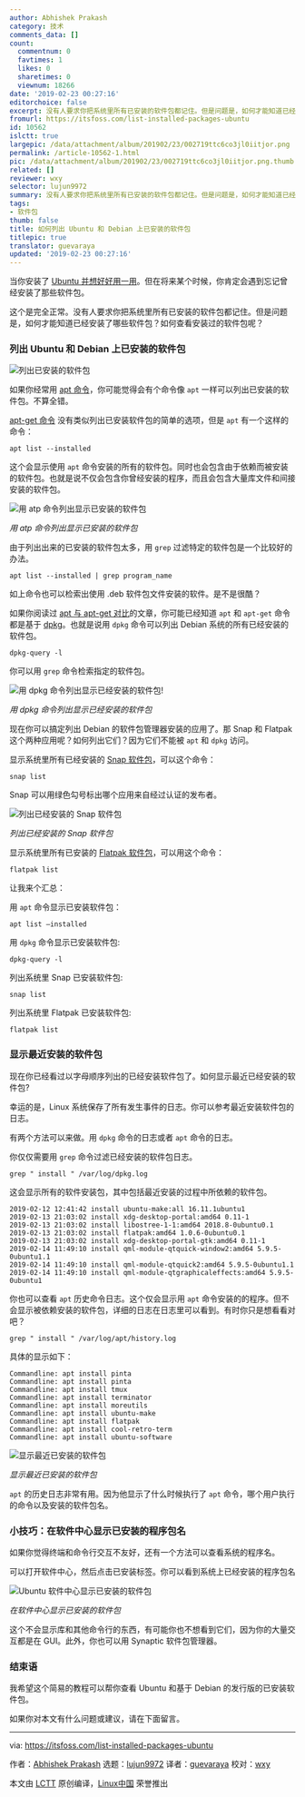 ```yaml
---
author: Abhishek Prakash
category: 技术
comments_data: []
count:
  commentnum: 0
  favtimes: 1
  likes: 0
  sharetimes: 0
  viewnum: 18266
date: '2019-02-23 00:27:16'
editorchoice: false
excerpt: 没有人要求你把系统里所有已安装的软件包都记住。但是问题是，如何才能知道已经安装了哪些软件包？如何查看安装过的软件包呢？
fromurl: https://itsfoss.com/list-installed-packages-ubuntu
id: 10562
islctt: true
largepic: /data/attachment/album/201902/23/002719ttc6co3jl0iitjor.png
permalink: /article-10562-1.html
pic: /data/attachment/album/201902/23/002719ttc6co3jl0iitjor.png.thumb.jpg
related: []
reviewer: wxy
selector: lujun9972
summary: 没有人要求你把系统里所有已安装的软件包都记住。但是问题是，如何才能知道已经安装了哪些软件包？如何查看安装过的软件包呢？
tags:
- 软件包
thumb: false
title: 如何列出 Ubuntu 和 Debian 上已安装的软件包
titlepic: true
translator: guevaraya
updated: '2019-02-23 00:27:16'
---
```


当你安装了 [Ubuntu 并想好好用一用](https://itsfoss.com/getting-started-with-ubuntu/)。但在将来某个时候，你肯定会遇到忘记曾经安装了那些软件包。


这个是完全正常。没有人要求你把系统里所有已安装的软件包都记住。但是问题是，如何才能知道已经安装了哪些软件包？如何查看安装过的软件包呢？


### 列出 Ubuntu 和 Debian 上已安装的软件包


![列出已安装的软件包](/data/attachment/album/201902/23/002719ttc6co3jl0iitjor.png)


如果你经常用 [apt 命令](https://itsfoss.com/apt-command-guide/)，你可能觉得会有个命令像 `apt` 一样可以列出已安装的软件包。不算全错。


[apt-get 命令](https://itsfoss.com/apt-get-linux-guide/) 没有类似列出已安装软件包的简单的选项，但是 `apt` 有一个这样的命令：



```
apt list --installed
```

这个会显示使用 `apt` 命令安装的所有的软件包。同时也会包含由于依赖而被安装的软件包。也就是说不仅会包含你曾经安装的程序，而且会包含大量库文件和间接安装的软件包。


![用 atp 命令列出显示已安装的软件包](/data/attachment/album/201902/23/002724dct7sn5wtttgkc35.png)


*用 atp 命令列出显示已安装的软件包*


由于列出出来的已安装的软件包太多，用 `grep` 过滤特定的软件包是一个比较好的办法。



```
apt list --installed | grep program_name
```

如上命令也可以检索出使用 .deb 软件包文件安装的软件。是不是很酷？


如果你阅读过 [apt 与 apt-get 对比](https://itsfoss.com/apt-vs-apt-get-difference/)的文章，你可能已经知道 `apt` 和 `apt-get` 命令都是基于 [dpkg](https://wiki.debian.org/dpkg)。也就是说用 `dpkg` 命令可以列出 Debian 系统的所有已经安装的软件包。



```
dpkg-query -l
```

你可以用 `grep` 命令检索指定的软件包。


![用 dpkg 命令列出显示已经安装的软件包](/data/attachment/album/201902/23/002725iiapkipkki3uzmip.png)!


*用 dpkg 命令列出显示已经安装的软件包*


现在你可以搞定列出 Debian 的软件包管理器安装的应用了。那 Snap 和 Flatpak 这个两种应用呢？如何列出它们？因为它们不能被 `apt` 和 `dpkg` 访问。


显示系统里所有已经安装的 [Snap 软件包](https://itsfoss.com/use-snap-packages-ubuntu-16-04/)，可以这个命令：



```
snap list
```

Snap 可以用绿色勾号标出哪个应用来自经过认证的发布者。


![列出已经安装的 Snap 软件包](/data/attachment/album/201902/23/002725dncxucx4juejjzic.png)


*列出已经安装的 Snap 软件包*


显示系统里所有已安装的 [Flatpak 软件包](https://itsfoss.com/flatpak-guide/)，可以用这个命令：



```
flatpak list
```

让我来个汇总：


用 `apt` 命令显示已安装软件包：



```
apt list –installed
```

用 `dpkg` 命令显示已安装软件包:



```
dpkg-query -l
```

列出系统里 Snap 已安装软件包:



```
snap list
```

列出系统里 Flatpak 已安装软件包:



```
flatpak list
```

### 显示最近安装的软件包


现在你已经看过以字母顺序列出的已经安装软件包了。如何显示最近已经安装的软件包?


幸运的是，Linux 系统保存了所有发生事件的日志。你可以参考最近安装软件包的日志。


有两个方法可以来做。用 `dpkg` 命令的日志或者 `apt` 命令的日志。


你仅仅需要用 `grep` 命令过滤已经安装的软件包日志。



```
grep " install " /var/log/dpkg.log
```

这会显示所有的软件安装包，其中包括最近安装的过程中所依赖的软件包。



```
2019-02-12 12:41:42 install ubuntu-make:all 16.11.1ubuntu1
2019-02-13 21:03:02 install xdg-desktop-portal:amd64 0.11-1
2019-02-13 21:03:02 install libostree-1-1:amd64 2018.8-0ubuntu0.1
2019-02-13 21:03:02 install flatpak:amd64 1.0.6-0ubuntu0.1
2019-02-13 21:03:02 install xdg-desktop-portal-gtk:amd64 0.11-1
2019-02-14 11:49:10 install qml-module-qtquick-window2:amd64 5.9.5-0ubuntu1.1
2019-02-14 11:49:10 install qml-module-qtquick2:amd64 5.9.5-0ubuntu1.1
2019-02-14 11:49:10 install qml-module-qtgraphicaleffects:amd64 5.9.5-0ubuntu1
```

你也可以查看 `apt` 历史命令日志。这个仅会显示用 `apt` 命令安装的的程序。但不会显示被依赖安装的软件包，详细的日志在日志里可以看到。有时你只是想看看对吧？



```
grep " install " /var/log/apt/history.log
```

具体的显示如下：



```
Commandline: apt install pinta
Commandline: apt install pinta
Commandline: apt install tmux
Commandline: apt install terminator
Commandline: apt install moreutils
Commandline: apt install ubuntu-make
Commandline: apt install flatpak
Commandline: apt install cool-retro-term
Commandline: apt install ubuntu-software
```

![显示最近已安装的软件包](/data/attachment/album/201902/23/002730nzduq4gzgjpwwwwu.png)


*显示最近已安装的软件包*


`apt` 的历史日志非常有用。因为他显示了什么时候执行了 `apt` 命令，哪个用户执行的命令以及安装的软件包名。


### 小技巧：在软件中心显示已安装的程序包名


如果你觉得终端和命令行交互不友好，还有一个方法可以查看系统的程序名。


可以打开软件中心，然后点击已安装标签。你可以看到系统上已经安装的程序包名


![Ubuntu 软件中心显示已安装的软件包](/data/attachment/album/201902/23/002730fjz656pwe1kzlljw.png)


*在软件中心显示已安装的软件包*


这个不会显示库和其他命令行的东西，有可能你也不想看到它们，因为你的大量交互都是在 GUI。此外，你也可以用 Synaptic 软件包管理器。


### 结束语


我希望这个简易的教程可以帮你查看 Ubuntu 和基于 Debian 的发行版的已安装软件包。


如果你对本文有什么问题或建议，请在下面留言。




---


via: <https://itsfoss.com/list-installed-packages-ubuntu>


作者：[Abhishek Prakash](https://itsfoss.com/author/abhishek/) 选题：[lujun9972](https://github.com/lujun9972) 译者：[guevaraya](https://github.com/guevaraya) 校对：[wxy](https://github.com/wxy)


本文由 [LCTT](https://github.com/LCTT/TranslateProject) 原创编译，[Linux中国](https://linux.cn/) 荣誉推出